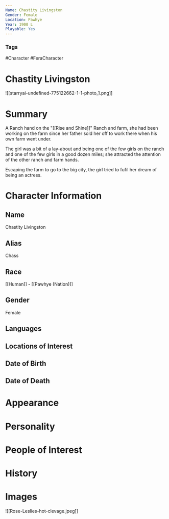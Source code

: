 ```yaml
---
Name: Chastity Livingston
Gender: Female
Location: Pawhye
Year: 1900 L
Playable: Yes
---
```


### Tags
#Character #FeraCharacter

# Chastity Livingston
![[starryai-undefined-775122662-1-1-photo_1.png]]
# Summary
A Ranch hand on the "[[Rise and Shine]]" Ranch and farm, she had been working on the farm since her father sold her off to work there when his own farm went under. 

The girl was a bit of a lay-about and being one of the few girls on the ranch and one of the few girls in a good dozen miles; she attracted the attention of the other ranch and farm hands. 

Escaping the farm to go to the big city, the girl tried to fufil her dream of being an actress. 

# Character Information

## Name
Chastity Livingston

## Alias
Chass

## Race
[[Human]] - [[Pawhye (Nation)]]

## Gender
Female

## Languages

## Locations of Interest

## Date of Birth

## Date of Death

# Appearance

# Personality

# People of Interest

# History

# Images

![[Rose-Leslies-hot-clevage.jpeg]]